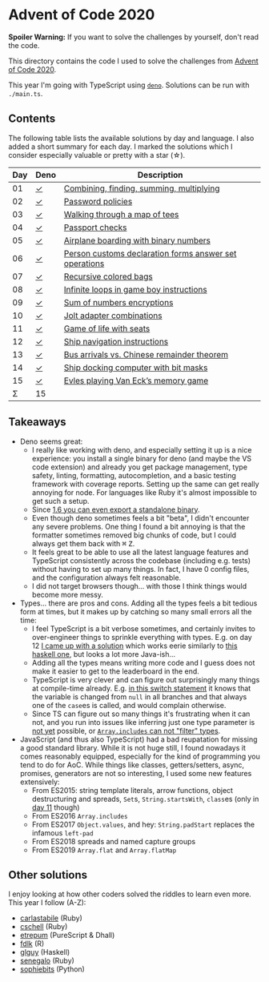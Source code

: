 Advent of Code 2020
===================

**Spoiler Warning:** If you want to solve the challenges by yourself, don't read the code.

This directory contains the code I used to solve the challenges from [Advent of Code 2020](http://adventofcode.com/2020).

This year I'm going with TypeScript using [`deno`](https://deno.land/). Solutions can be run with `./main.ts`.

Contents
--------

The following table lists the available solutions by day and language. I also
added a short summary for each day. I marked the solutions which I consider
especially valuable or pretty with a star (☆).

Day | Deno         | Description
----|-------------|--------------------------------------------------------------
01  | [✓][deno01] | [Combining, finding, summing, multiplying][aoc01]
02  | [✓][deno02] | [Password policies][aoc02]
03  | [✓][deno03] | [Walking through a map of tees][aoc03]
04  | [✓][deno04] | [Passport checks][aoc04]
05  | [✓][deno05] | [Airplane boarding with binary numbers][aoc05]
06  | [✓][deno06] | [Person customs declaration forms answer set operations][aoc06]
07  | [✓][deno07] | [Recursive colored bags][aoc07]
08  | [✓][deno08] | [Infinite loops in game boy instructions][aoc08]
09  | [✓][deno09] | [Sum of numbers encryptions][aoc09]
10  | [✓][deno10] | [Jolt adapter combinations][aoc10]
11  | [✓][deno11] | [Game of life with seats][aoc11]
12  | [✓][deno12] | [Ship navigation instructions][aoc12]
13  | [✓][deno13] | [Bus arrivals vs. Chinese remainder theorem][aoc13]
14  | [✓][deno14] | [Ship docking computer with bit masks][aoc14]
15  | [✓][deno15] | [Evles playing Van Eck’s memory game][aoc15]
Σ   |          15 |

Takeaways
---------

* Deno seems great:
  * I really like working with deno, and especially setting it up is a nice experience: you install a single binary for deno (and maybe the VS code extension) and already you get package management, type safety, linting, formatting, autocompletion, and a basic testing framework with coverage reports. Setting up the same can get really annoying for node. For languages like Ruby it's almost impossible to get such a setup.
  * Since [1.6 you can even export a standalone binary](https://deno.land/posts/v1.6#codedeno-compilecode-self-contained-standalone-binaries).
  * Even though deno sometimes feels a bit "beta", I didn't encounter any severe problems. One thing I found a bit annoying is that the formatter sometimes removed big chunks of code, but I could always get them back with <kbd>⌘</kbd> <kbd>Z</kbd>.
  * It feels great to be able to use all the latest language features and TypeScript consistently across the codebase (including e.g. tests) without having to set up many things. In fact, I have 0 config files, and the configuration always felt reasonable.
  * I did not target browsers though... with those I think things would become more messy.
* Types... there are pros and cons. Adding all the types feels a bit tedious form at times, but it makes up by catching so many small errors all the time:
  * I feel TypeScript is a bit verbose sometimes, and certainly invites to over-engineer things to sprinkle everything with types. E.g. on day 12 [I came up with a solution][deno12] which works eerie similarly to [this haskell one](https://github.com/glguy/advent2020/blob/master/execs/Day12.hs), but looks a lot more Java-ish...
  * Adding all the types means writing more code and I guess does not make it easier to get to the leaderboard in the end.
  * TypeScript is very clever and can figure out surprisingly many things at compile-time already. E.g. [in this switch statement](day14/main.ts#L152-L164) it knows that the variable is changed from `null` in all branches and that always one of the `case`es is called, and would complain otherwise.
  * Since TS can figure out so many things it's frustrating when it can not, and you run into issues like inferring just one type parameter is [not yet](https://github.com/microsoft/TypeScript/pull/26349) possible, or [`Array.includes` can not "filter" types](https://github.com/microsoft/TypeScript/issues/26255).
* JavaScript (and thus also TypeScript) had a bad reupatation for missing a good standard library. While it is not huge still, I found nowadays it comes reasonably equipped, especially for the kind of programming you tend to do for AoC. While things like classes, getters/setters, async, promises, generators are not so interesting, I used some new features extensively:
  * From ES2015: string template literals, arrow functions, object destructuring and spreads, `Set`s, `String.startsWith`, `class`es (only in [day 11][deno11] though)
  * From ES2016 `Array.includes`
  * From ES2017 `Object.values`, and hey: `String​.pad​Start` replaces the infamous `left-pad`
  * From ES2018 spreads and named capture groups
  * From ES2019 `Array.flat` and `Array.flatMap`

Other solutions
---------------

I enjoy looking at how other coders solved the riddles to learn even more. This
year I follow (A-Z):

* [carlastabile](https://github.com/carlastabile/advent-of-code-2020) (Ruby)
* [cschell](https://github.com/cschell/adventofcode/tree/master/2020) (Ruby)
* [etrepum](https://github.com/etrepum/aoc-2020) (PureScript & Dhall)
* [fdlk](https://github.com/fdlk/advent-2020) (R)
* [glguy](https://github.com/glguy/advent2020) (Haskell)
* [senegalo](https://github.com/senegalo/advent-of-code-2020) (Ruby)
* [sophiebits](https://github.com/sophiebits/adventofcode/tree/main/2020) (Python)

 [aoc01]: http://adventofcode.com/2020/day/1
 [aoc02]: http://adventofcode.com/2020/day/2
 [aoc03]: http://adventofcode.com/2020/day/3
 [aoc04]: http://adventofcode.com/2020/day/4
 [aoc05]: http://adventofcode.com/2020/day/5
 [aoc06]: http://adventofcode.com/2020/day/6
 [aoc07]: http://adventofcode.com/2020/day/7
 [aoc08]: http://adventofcode.com/2020/day/8
 [aoc09]: http://adventofcode.com/2020/day/9
 [aoc10]: http://adventofcode.com/2020/day/10
 [aoc11]: http://adventofcode.com/2020/day/11
 [aoc12]: http://adventofcode.com/2020/day/12
 [aoc13]: http://adventofcode.com/2020/day/13
 [aoc14]: http://adventofcode.com/2020/day/14
 [aoc15]: http://adventofcode.com/2020/day/15
 [deno01]: day01/main.ts
 [deno02]: day02/main.ts
 [deno03]: day03/main.ts
 [deno04]: day04/main.ts
 [deno05]: day05/main.ts
 [deno06]: day06/main.ts
 [deno07]: day07/main.ts
 [deno08]: day08/main.ts
 [deno09]: day09/main.ts
 [deno10]: day10/main.ts
 [deno11]: day11/main.ts
 [deno12]: day12/main.ts
 [deno13]: day13/main.ts
 [deno14]: day14/main.ts
 [deno15]: day15/main.ts